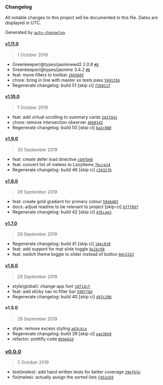 ### Changelog

All notable changes to this project will be documented in this file. Dates are displayed in UTC.

Generated by [`auto-changelog`](https://github.com/CookPete/auto-changelog).

#### [v1.11.0](https://github.com/codemastermick/FrameTracker/compare/v1.10.0...v1.11.0)

> 1 October 2019

- Greenkeeper/@types/jasminewd2 2.0.8 [`#8`](https://github.com/codemastermick/FrameTracker/pull/8)
- Greenkeeper/@types/jasmine 3.4.2 [`#6`](https://github.com/codemastermick/FrameTracker/pull/6)
- feat: move filters to toolbar [`26b5b0f`](https://github.com/codemastermick/FrameTracker/commit/26b5b0f1ded6621040a70366c4341667839f1997)
- chore: bring in line with master so tests pass [`5991336`](https://github.com/codemastermick/FrameTracker/commit/5991336f079e5384052b14780ae9260f74c0f56c)
- Regenerate changelog: build 51 [skip ci] [`f2b811f`](https://github.com/codemastermick/FrameTracker/commit/f2b811ff46f23bde17ef79f5182885c8147a7815)

#### [v1.10.0](https://github.com/codemastermick/FrameTracker/compare/v1.9.0...v1.10.0)

> 1 October 2019

- feat: add virtual scrolling to summary cards [`241fda1`](https://github.com/codemastermick/FrameTracker/commit/241fda1de5701e43ed9136aa4bb1133c08255bc3)
- chore: remove intersection observer [`46b0142`](https://github.com/codemastermick/FrameTracker/commit/46b0142712eb8b90d4877d2ba7a3d92dcfb2ec38)
- Regenerate changelog: build 50 [skip ci] [`6a2c880`](https://github.com/codemastermick/FrameTracker/commit/6a2c8804038d5e4951a5b25df25481d9678835b2)

#### [v1.9.0](https://github.com/codemastermick/FrameTracker/compare/v1.8.0...v1.9.0)

> 30 September 2019

- feat: create defer load directive [`cb97b66`](https://github.com/codemastermick/FrameTracker/commit/cb97b66a4dfa2c0bd91bd7bd47251f4dfb1b0228)
- feat: convert list of melees to LazyItems [`7bcce14`](https://github.com/codemastermick/FrameTracker/commit/7bcce149b0ad43726d8451a59e8ee0a65bac9568)
- Regenerate changelog: build 46 [skip ci] [`c563276`](https://github.com/codemastermick/FrameTracker/commit/c5632768456cf696fab695980baf7e2753643c89)

#### [v1.8.0](https://github.com/codemastermick/FrameTracker/compare/v1.7.0...v1.8.0)

> 29 September 2019

- feat: create gold gradient for primary colour [`59d4403`](https://github.com/codemastermick/FrameTracker/commit/59d4403c4ecd60d879310191adbe2a0b506c3ff6)
- docs: adjust readme to be relevant to project [skip-ci] [`bfff89f`](https://github.com/codemastermick/FrameTracker/commit/bfff89f65e34eb7cb148df90e7bc333185f2bd54)
- Regenerate changelog: build 42 [skip ci] [`435cae2`](https://github.com/codemastermick/FrameTracker/commit/435cae2871527222974bcccd0350bf5c4f9dfc37)

#### [v1.7.0](https://github.com/codemastermick/FrameTracker/compare/v1.6.0...v1.7.0)

> 29 September 2019

- Regenerate changelog: build 41 [skip ci] [`18ec830`](https://github.com/codemastermick/FrameTracker/commit/18ec830e4647cfaa530c6100ee4e5454945766c8)
- feat: add support for mat slide toggle [`9e1bc98`](https://github.com/codemastermick/FrameTracker/commit/9e1bc98c9d176a147884011124380fff2998f2b7)
- feat: switch theme toggle to slider instead of button [`9dc5322`](https://github.com/codemastermick/FrameTracker/commit/9dc53223a25b2bd2961d35862de0ba2f021a64c8)

#### [v1.6.0](https://github.com/codemastermick/FrameTracker/compare/v1.5.0...v1.6.0)

> 29 September 2019

- style(global): change app font [`3df1dcf`](https://github.com/codemastermick/FrameTracker/commit/3df1dcf73c948c9892d3cf18e7bf65c5173e1bfc)
- feat: add sticky nav to filter bar [`599778d`](https://github.com/codemastermick/FrameTracker/commit/599778decd69de6a05ec99384bb7d1683ad9eb98)
- Regenerate changelog: build 40 [skip ci] [`d47c286`](https://github.com/codemastermick/FrameTracker/commit/d47c28651a3c4e6ddaa75fcdd0ba83d577e99b92)

#### v1.5.0

> 29 September 2019

- style: remove excess styling [`a63c4ca`](https://github.com/codemastermick/FrameTracker/commit/a63c4cad828f9fa76e38149dfe26e17d4c9ebb01)
- Regenerate changelog: build 39 [skip ci] [`eae36e8`](https://github.com/codemastermick/FrameTracker/commit/eae36e858867a6c0d449ef825f5bbe697c1f20cd)
- refactor: prettify code [`0b9e61d`](https://github.com/codemastermick/FrameTracker/commit/0b9e61d66f6f46deaf03ebcf28c4423671172796)

### [v0.0.0](https://github.com/codemastermick/FrameTracker/compare/v1.11.0...v0.0.0)

> 2 October 2019

- test(melee): add hand written tests for better coverage [`39ef67e`](https://github.com/codemastermick/FrameTracker/commit/39ef67e8f26f58069c56010169dfac5f698441d9)
- fix(melee): actually assign the sorted lists [`f452e59`](https://github.com/codemastermick/FrameTracker/commit/f452e5913afdd228620f3208b843bea8537f4bc1)
